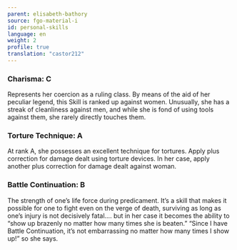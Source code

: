 ```yaml
---
parent: elisabeth-bathory
source: fgo-material-i
id: personal-skills
language: en
weight: 2
profile: true
translation: "castor212"
---
```


### Charisma: C

Represents her coercion as a ruling class. By means of the aid of her peculiar legend, this Skill is ranked up against women. Unusually, she has a streak of cleanliness against men, and while she is fond of using tools against them, she rarely directly touches them.

### Torture Technique: A

At rank A, she possesses an excellent technique for tortures.
Apply plus correction for damage dealt using torture devices.
In her case, apply another plus correction for damage dealt against woman.

### Battle Continuation: B

The strength of one’s life force during predicament.
It’s a skill that makes it possible for one to fight even on the verge of death, surviving as long as one’s injury is not decisively fatal…. but in her case it becomes the ability to “show up brazenly no matter how many times she is beaten.”
“Since I have Battle Continuation, it’s not embarrassing no matter how many times I show up!” so she says.
